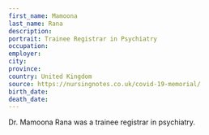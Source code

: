 ```yaml
---
first_name: Mamoona
last_name: Rana
description: 
portrait: Trainee Registrar in Psychiatry
occupation: 
employer: 
city: 
province: 
country: United Kingdom
source: https://nursingnotes.co.uk/covid-19-memorial/
birth_date: 
death_date: 
---
```


Dr. Mamoona Rana was a trainee registrar in psychiatry.